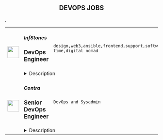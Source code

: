 <div align="center"><h2>DEVOPS JOBS</h2></div><table><tr>
                <td width="100" height="100" rowspan="2">
                    <img src="https://remoteok.com/assets/img/jobs/3243f15c9cef47742b7dd94fc0e43d5e1677050212.peg" width="38px" height="auto">
                </td>
                <td width="300">
                    <h5>InfStones</h5>
                    <h3>DevOps Engineer</h3>
                </td>
                <td width="300">
                    <code>design,web3,ansible,frontend,support,software,code,web,devops,cloud,node,api,management,engineer,engineering,backend,full-time,digital nomad</code>
                </td>
                <td width="200">
                <text>2 days ago</text>
                </td>
                <td width="100" rowspan="2">
                <a href="https://remoteOK.com/remote-jobs/remote-devops-engineer-infstones-198341" align="right" target="_blank">Apply</a>
                </td>
            </tr>
            <tr>
                <td colspan="3">
                <details><summary>Description</summary>
                <h3><b>Location:</b></h3><br>Dallas, TX (Remote Acceptable - US Applicants Only)<p></p><h3><b>About Company</b></h3><br>InfStones is an advanced, enterprise-grade Platform as a Service (PaaS) blockchain infrastructure provider trusted by the top blockchain companies in the world. InfStonesâ AI-based infrastructure provides developers worldwide with a rugged, powerful node management platform alongside an easy-to-use API. With over 15,000 nodes supported on over 60 blockchains, InfStones gives developers all the control they need - reliability, speed, efficiency, security, and scalability - for cross-chain DeFi, NFT, GameFi, and decentralized application development. InfStones is trusted by the biggest blockchain companies in the world including Binance, CoinList, BitGo, OKX, Chainlink, Polygon, Harmony, and KuCoin, among a hundred other customers.Â InfStones is dedicated to developing the next evolution of a better world through limitless Web3 innovation.Â <p>To date, InfStones has raised over $110 million in capital and is backed by Softbank, GGV Capital, Susquehanna International Group (SIG), Dragonfly Capital, Qiming Venture Partners, Plug and Play and many renowned institutional investors. InfStones is proud to offer medical, vision, dental, short-term and long-term disability insurance, 401(k) plan with company matching, FSA, and other benefits to all full-time employees, along with flexible paid time off, sick day, and holidays.Â <br></p><h3><b>Job Description</b></h3><br>1. Design, build and deploy automation and tools to support InfStone's infrastructure and applications.<br>2. Create and implement CI/CD pipelines for build and deployment of applications and infrastructure.<br>3. Build and implement everything as code using tools like Ansible and Terraform.<br>4. Design and deploy highly available multi-cloud infrastructure and tools.<br>5. Build highly available multi-cloud observability platform.<br>6. Build up multi-cloud secure infrastructure for high availability services.<br>7. Implementing changes to production infrastructure where uptime is key.<p></p><h3><b>Qualifications</b></h3><br><ul>
<li align="left">2-10 years of experience in infrastructure engineering and DevOps.</li>
<li align="left">Expertise with container technologies and virtualization like Argocd, Docker, Kubernetes, EKS and Rancher.</li>
<li align="left">Expertise with cloud platforms such as AWS, GCP, Azure, or similar.</li>
<li align="left">Expertise with infrastructure-as-code tools such as Ansible, Terraform, or CloudFormation.</li>
<li align="left">In depth knowledge of build, release, CI/CD systems like Gitlab and Harness.</li>
<li align="left">Experienced in backend web service development and REST API design.</li>
<li align="left">Proficiency in common programming and scripting languages (Python, Shell, Java).</li>
<li align="left">Have the mindset to automate everything.</li>
<li align="left">Blockchain experience</li>
</ul><br><h3><b>Nice to have</b></h3><br><ul>
<li align="left">Knowledge of Swagger and OpenAPI.</li>
<li align="left">Knowledge of frontend development using HTML/CSS/JavaScript.</li>
<li align="left">Experienced in software development utilizing SQL, NoSQL.</li>
</ul><br/><br/>Please mention the word **DETACHABLE** and tag RMzUuOTEuMjAzLjQ0 when applying to show you read the job post completely (#RMzUuOTEuMjAzLjQ0). This is a beta feature to avoid spam applicants. Companies can search these words to find applicants that read this and see they're human.
                </details>
                </td>
            </tr>,<tr>
                <td width="100" height="100" rowspan="2">
                    <img src="https://weworkremotely.com/assets/IsotypeV2-1ebe3dd57673f3e8d02b7490bc0faaef55d6a95d3a4aaf17298bd3ed503ae7fe.svg" width="38px" height="auto">
                </td>
                <td width="300">
                    <h5>Contra</h5>
                    <h3> Senior DevOps Engineer</h3>
                </td>
                <td width="300">
                    <code>DevOps and Sysadmin</code>
                </td>
                <td width="200">
                <text>9 days ago</text>
                </td>
                <td width="100" rowspan="2">
                <a href="https://weworkremotely.com/remote-jobs/contra-senior-devops-engineer-1" align="right" target="_blank">Apply</a>
                </td>
            </tr>
            <tr>
                <td colspan="3">
                <details><summary>Description</summary>
                

<p>
  <strong>Headquarters:</strong> San Francisco, CA
    <br /><strong>URL:</strong> <a href="http://bit.ly/3kLhMdk">http://bit.ly/3kLhMdk</a>
</p>

<div>We're looking for a <strong>Senior DevOps Engineer</strong> to join our engineering team and help us build the best platform for independents &amp; clients. As a DevOps engineer, you are an integral member of our engineering organization. You'll not only help scale our infrastructure and CI/CD pipelines, but also have the chance to shape our technological choices and processes for ensuring the growth, stability and success of the Contra platform. This is a major role at a rapidly expanding startup, working with a team of highly accomplished yet humble people who are passionate about our company's mission. ✨</div><div>
<strong><br>How you’ll add value at Contra:<br></strong><br>
</div><ul>
<li>Expert knowledge in a wide variety of DevOps technologies &amp; best practices</li>
<li>Knowledge and experience leveraging Google Cloud Platform natively and with complimentary tech</li>
<li>Excellent communication and documentation skills</li>
<li>Collaboration with the rest of the team through regular communication, information sharing and mentorship</li>
</ul><div>
<strong><br>You’ll be successful here if you own:<br></strong><br>
</div><ul>
<li>Designing, engineering and maintaining solutions for a highly resilient, scalable and fault-tolerant infrastructure</li>
<li>Improving &amp; scaling CI/CD pipelines</li>
<li>Developing, maintaining and improving monitoring, alerting and reporting tools</li>
<li>Providing on-going operational support</li>
<li>Identifying and improving the developer experience</li>
<li>We expect you to be self-sufficient and take the initiative to drive the company forward. We are looking for individuals who are highly energetic, capable and ambitious, and who are eager to expand their knowledge and show how their contributions help achieve business objectives.</li>
</ul><div>
<strong><br>Our stack:<br></strong><br>
</div><ul>
<li>ArgoCD</li>
<li>AlloyDB / PostgreSQL</li>
<li>Github Actions</li>
<li>Google Cloud Platform</li>
<li>Fluentbit</li>
<li>Kubernetes, Helm &amp; Docker</li>
<li><a href="http://node.js/">Node.js</a></li>
<li>Meillisearch</li>
<li>OpsGenie</li>
<li>Redis</li>
<li>Temporal</li>
<li>Traefik</li>
<li>Turbo repo</li>
<li>TypeScript</li>
</ul><div>
<strong><br>How Contra can add value for you:<br></strong><br>
</div><ul>
<li>Remote-only culture</li>
<li>Excellent health coverage</li>
<li>Competitive salary + equity</li>
<li>Generous vacation policy + paid holidays off</li>
<li>Flexible parental leave</li>
<li>No meetings on Tuesdays &amp; Wednesdays</li>
</ul><div>
<strong><br>Our interview process:<br></strong><br>
</div><ul>
<li>Intro Call (15-30 minutes)</li>
<li>Interview #1 In Depth Technical Discussion Chat with Hiring Manager (45 minutes)</li>
<li>Interview #2 Culture Interview (30 minutes) </li>
<li>Interview #3 Founder Interview (30 minutes) </li>
</ul>

<p><strong>To apply:</strong> <a href="https://weworkremotely.com/remote-jobs/contra-senior-devops-engineer-1">https://weworkremotely.com/remote-jobs/contra-senior-devops-engineer-1</a></p>

                </details>
                </td>
            </tr></table>